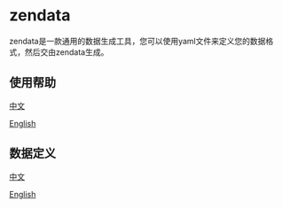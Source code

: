 # zendata
zendata是一款通用的数据生成工具，您可以使用yaml文件来定义您的数据格式，然后交由zendata生成。

## 使用帮助
[中文](res/cn/usage.txt)

[English](res/en/usage.txt)

## 数据定义
[中文](res/cn/sample.yaml)

[English](res/en/sample.yaml)